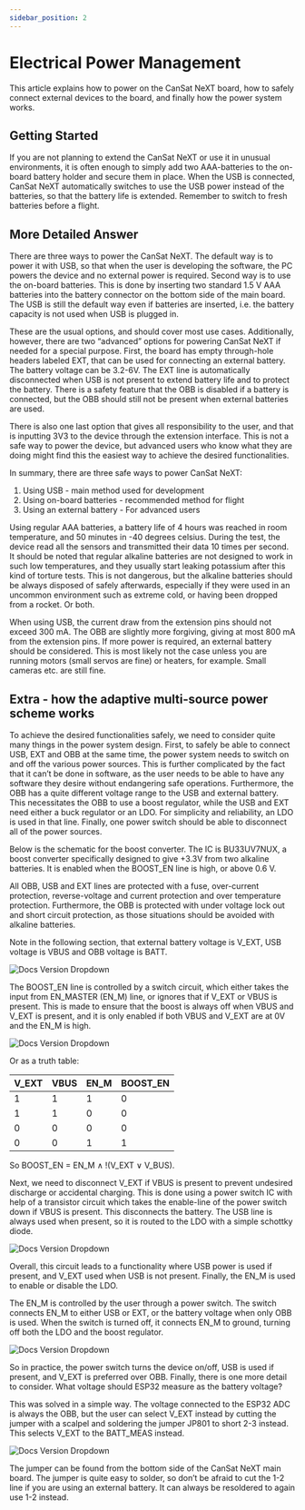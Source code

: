 ```yaml
---
sidebar_position: 2
---
```


# Electrical Power Management

This article explains how to power on the CanSat NeXT board, how to safely connect external devices to the board, and finally how the power system works.

## Getting Started

If you are not planning to extend the CanSat NeXT or use it in unusual environments, it is often enough to simply add two AAA-batteries to the on-board battery holder and secure them in place. When the USB is connected, CanSat NeXT automatically switches to use the USB power instead of the batteries, so that the battery life is extended. Remember to switch to fresh batteries before a flight.

## More Detailed Answer

There are three ways to power the CanSat NeXT. The default way is to power it with USB, so that when the user is developing the software, the PC powers the device and no external power is required. Second way is to use the on-board batteries. This is done by inserting two standard 1.5 V AAA batteries into the battery connector on the bottom side of the main board. The USB is still the default way even if batteries are inserted, i.e. the battery capacity is not used when USB is plugged in.

These are the usual options, and should cover most use cases. Additionally, however, there are two “advanced” options for powering CanSat NeXT if needed for a special purpose. First, the board has empty through-hole headers labeled EXT, that can be used for connecting an external battery. The battery voltage can be 3.2-6V. The EXT line is automatically disconnected when USB is not present to extend battery life and to protect the battery. There is a safety feature that the OBB is disabled if a battery is connected, but the OBB should still not be present when external batteries are used. 

There is also one last option that gives all responsibility to the user, and that is inputting 3V3 to the device through the extension interface. This is not a safe way to power the device, but advanced users who know what they are doing might find this the easiest way to achieve the desired functionalities. 

In summary, there are three safe ways to power CanSat NeXT:

1. Using USB - main method used for development
2. Using on-board batteries - recommended method for flight
3. Using an external battery - For advanced users


Using regular AAA batteries, a battery life of 4 hours was reached in room temperature, and 50 minutes in -40 degrees celsius. During the test, the device read all the sensors and transmitted their data 10 times per second. It should be noted that regular alkaline batteries are not designed to work in such low temperatures, and they usually start leaking potassium after this kind of torture tests. This is not dangerous, but the alkaline batteries should be always  disposed of safely afterwards, especially if they were used in an uncommon environment such as extreme cold, or having been dropped from a rocket. Or both.

When using USB, the current draw from the extension pins should not exceed 300 mA. The OBB are slightly more forgiving, giving at most 800 mA from the extension pins. If more power is required, an external battery should be considered. This is most likely not the case unless you are running motors (small servos are fine) or heaters, for example. Small cameras etc. are still fine.

## Extra - how the adaptive multi-source power scheme works

To achieve the desired functionalities safely, we need to consider quite many things in the power system design. First, to safely be able to connect USB, EXT and OBB at the same time, the power system needs to switch on and off the various power sources. This is further complicated by the fact that it can’t be done in software, as the user needs to be able to have any software they desire without endangering safe operations. Furthermore, the OBB has a quite different voltage range to the USB and external battery. This necessitates the OBB to use a boost regulator, while the USB and EXT need either a buck regulator or an LDO. For simplicity and reliability, an LDO is used in that line. Finally, one power switch should be able to disconnect all of the power sources.

Below is the schematic for the boost converter. The IC is BU33UV7NUX, a boost converter specifically designed to give +3.3V from two alkaline batteries. It is enabled when the BOOST_EN line is high, or above 0.6 V.

All OBB, USB and EXT lines are protected with a fuse, over-current protection, reverse-voltage and current protection and over temperature protection. Furthermore, the OBB is protected with under voltage lock out and short circuit protection, as those situations should be avoided with alkaline batteries.

Note in the following section, that external battery voltage is V_EXT, USB voltage is VBUS and OBB voltage is BATT.

![Docs Version Dropdown](./img/BU33UV7NUX.png)

The BOOST_EN line is controlled by a switch circuit, which either takes the input from EN_MASTER (EN_M) line, or ignores that if V_EXT or VBUS is present. This is made to ensure that the boost is always off when VBUS and V_EXT is present, and it is only enabled if both VBUS and V_EXT are at 0V and the EN_M is high.

![Docs Version Dropdown](./img/switch_logic.png)

Or as a truth table:

| V_EXT | VBUS | EN_M | BOOST_EN |
|-------|------|------|----------|
| 1     | 1    | 1    | 0        |
| 1     | 1    | 0    | 0        |
| 0     | 0    | 0    | 0        |
| 0     | 0    | 1    | 1        |

So BOOST_EN = EN_M ∧ !(V_EXT ∨ V_BUS). 
 
Next, we need to disconnect V_EXT if VBUS is present to prevent undesired discharge or accidental charging. This is done using a power switch IC with help of a transistor circuit which takes the enable-line of the power switch down if VBUS is present. This disconnects the battery. The USB line is always used when present, so it is routed to the LDO with a simple schottky diode. 

![Docs Version Dropdown](./img/USB_power.png)

Overall, this circuit leads to a functionality where USB power is used if present, and V_EXT used when USB is not present. Finally, the EN_M is used to enable or disable the LDO. 

The EN_M is controlled by the user through a power switch. The switch connects EN_M to either USB or EXT, or the battery voltage when only OBB is used. When the switch is turned off, it connects EN_M to ground, turning off both the LDO and the boost regulator.

![Docs Version Dropdown](./img/power_switch.png)

So in practice, the power switch turns the device on/off, USB is used if present, and V_EXT is preferred over OBB. Finally, there is one more detail to consider. What voltage should ESP32 measure as the battery voltage?

This was solved in a simple way. The voltage connected to the ESP32 ADC is always the OBB, but the user can select V_EXT instead by cutting the jumper with a scalpel and soldering the jumper JP801 to short 2-3 instead. This selects V_EXT to the BATT_MEAS instead.

![Docs Version Dropdown](./img/measure.png)

The jumper can be found from the bottom side of the CanSat NeXT main board. The jumper is quite easy to solder, so don’t be afraid to cut the 1-2 line if you are using an external battery. It can always be resoldered to again use 1-2 instead.